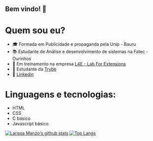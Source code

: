 

## Bem vindo! 👋


# Quem sou eu?
- :mortar_board: Formada em Publicidade e propaganda pela Unip - Bauru
- :books: Estudante de Análise e desenvolvimento de sistemas na Fatec - Ourinhos
- :office: Em treinamento na empresa [L4E - Lab For Extensions](https://lab4e.com.br/)
- :green_book: Estudante da [Trybe](https://www.betrybe.com)
- :speech_balloon: [Linkedin](https://www.linkedin.com/in/larissa-manzo-l-30802233)


# Linguagens e tecnologias:
-  HTML
-  CSS
-  C básico
-  Javascript básico

[![Larissa Manzo's github stats](https://github-readme-stats.vercel.app/api?username=larymanzo&show_icons=true&theme=gruvbox)](https://github.com/larymanzo/github-readme-stats)
[![Top Langs](https://github-readme-stats.vercel.app/api/top-langs/?username=larymanzo&show_icons=true&theme=gruvbox)](https://github.com/larymanzo/github-readme-stats)

